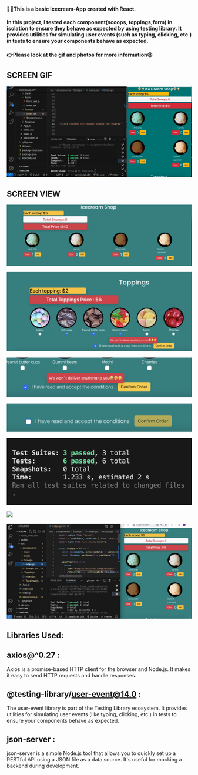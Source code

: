 #### <span>🍨🍦</span>This is a basic Icecream-App created with React.

#### In this project, I tested each component(scoops, toppings,form) in isolation to ensure they behave as expected by using testing library. It provides utilities for simulating user events (such as typing, clicking, etc.) in tests to ensure your components behave as expected.

#### <span>👉</span>Please look at the gif and photos for more information<span>😉</span>

## SCREEN GIF

![](public/images2/icecream.gif)

## SCREEN VIEW

![](/public/images2/ice1.png)

![](/public/images2/ice2.png)

![](/public/images2/ice3.png)

![](/public/images2/ice4.png)

![](/public/images2/ice5.png)

![](/public/images2/ice6.png)

![](/public/images2/ice7.png)

## Libraries Used:

## axios@^0.27 :

Axios is a promise-based HTTP client for the browser and Node.js. It makes it easy to send HTTP requests and handle responses.

## @testing-library/user-event@14.0 :

The user-event library is part of the Testing Library ecosystem. It provides utilities for simulating user events (like typing, clicking, etc.) in tests to ensure your components behave as expected.

## json-server :

json-server is a simple Node.js tool that allows you to quickly set up a RESTful API using a JSON file as a data source. It's useful for mocking a backend during development.
